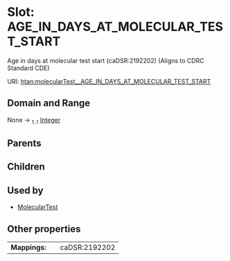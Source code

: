 
# Slot: AGE_IN_DAYS_AT_MOLECULAR_TEST_START

Age in days at molecular test start (caDSR:2192202) (Aligns to CDRC Standard CDE)

URI: [htan:molecularTest__AGE_IN_DAYS_AT_MOLECULAR_TEST_START](https://w3id.org/htan/molecularTest__AGE_IN_DAYS_AT_MOLECULAR_TEST_START)


## Domain and Range

None &#8594;  <sub>1..1</sub> [Integer](types/Integer.md)

## Parents


## Children


## Used by

 * [MolecularTest](MolecularTest.md)

## Other properties

|  |  |  |
| --- | --- | --- |
| **Mappings:** | | caDSR:2192202 |
